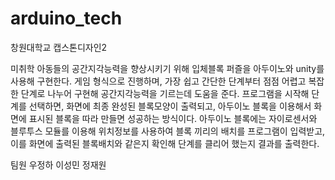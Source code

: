 # arduino_tech
창원대학교 캡스톤디자인2

미취학 아동들의 공간지각능력을 향상시키기 위해 입체블록 퍼즐을 아두이노와 unity를 사용해 구현한다.
게임 형식으로 진행하며, 가장 쉽고 간단한 단계부터 점점 어렵고 복잡한 단계로 나누어 구현해 공간지각능력을 기르는데 도움을 준다.
프로그램을 시작해 단계를 선택하면, 화면에 최종 완성된 블록모양이 출력되고, 아두이노 블록을 이용해서 화면에 표시된 블록을 따라 만들면 성공하는 방식이다.
아두이노 블록에는 자이로센서와 블루투스 모듈를 이용해 위치정보를 사용하여 블록 끼리의 배치를 프로그램이 입력받고,
이를 화면에 출력된 블록배치와 같은지 확인해 단계를 클리어 했는지 결과를 출력한다.

팀원
우정하 이성민 정재원
